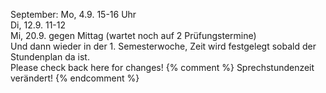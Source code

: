 September: Mo, 4.9. 15-16 Uhr<br />
Di, 12.9. 11-12<br />
Mi, 20.9. gegen Mittag (wartet noch auf 2 Prüfungstermine)<br />
Und dann wieder in
der 1. Semesterwoche, Zeit wird festgelegt sobald der Stundenplan da ist.<br />
Please check back here for changes!
{% comment %}
<span class ="attention">Sprechstundenzeit verändert!</span>
{% endcomment %}

